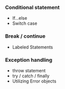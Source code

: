 ### Conditional statement

- If...else
- Switch case

### Break / continue

- Labeled Statements

### Exception handling

- throw statement
- try / catch / finally
- Utilizing Error objects
